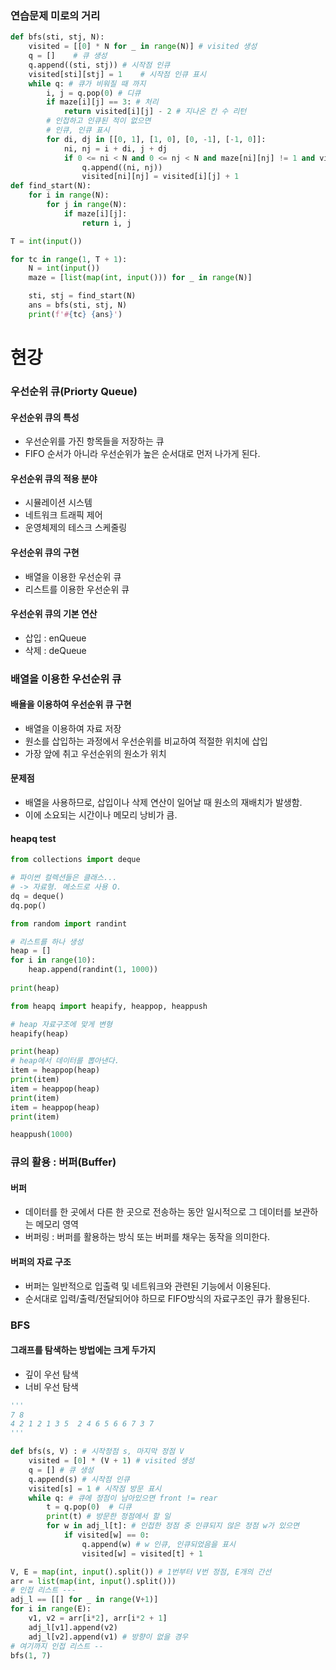 ### 연습문제 미로의 거리

```python
def bfs(sti, stj, N):
    visited = [[0] * N for _ in range(N)] # visited 생성
    q = []    # 큐 생성
    q.append((sti, stj)) # 시작점 인큐
    visited[sti][stj] = 1    # 시작점 인큐 표시
    while q: # 큐가 비워질 때 까지
        i, j = q.pop(0) # 디큐
        if maze[i][j] == 3: # 처리
            return visited[i][j] - 2 # 지나온 칸 수 리턴
        # 인접하고 인큐된 적이 없으면
        # 인큐, 인큐 표시
        for di, dj in [[0, 1], [1, 0], [0, -1], [-1, 0]]:
            ni, nj = i + di, j + dj
            if 0 <= ni < N and 0 <= nj < N and maze[ni][nj] != 1 and visited[ni][nj]:
                q.append((ni, nj))
                visited[ni][nj] = visited[i][j] + 1
def find_start(N):
    for i in range(N):
        for j in range(N):
            if maze[i][j]:
                return i, j

T = int(input())

for tc in range(1, T + 1):
    N = int(input())
    maze = [list(map(int, input())) for _ in range(N)]

    sti, stj = find_start(N)
    ans = bfs(sti, stj, N)
    print(f'#{tc} {ans}')
```

# 현강

### 우선순위 큐(Priorty Queue)
#### 우선순위 큐의 특성

* 우선순위를 가진 항목들을 저장하는 큐
* FIFO 순서가 아니라 우선순위가 높은 순서대로 먼저 나가게 된다.

#### 우선순위 큐의 적용 분야

* 시뮬레이션 시스템
* 네트워크 트래픽 제어
* 운영체제의 테스크 스케줄링

#### 우선순위 큐의 구현

* 배열을 이용한 우선순위 큐
* 리스트를 이용한 우선순위 큐

#### 우선순위 큐의 기본 연산

* 삽입 : enQueue
* 삭제 : deQueue

### 배열을 이용한 우선순위 큐
#### 배욜을 이용하여 우선순위 큐 구현

* 배열을 이용하여 자료 저장
* 원소를 삽입하는 과정에서 우선순위를 비교하여 적절한 위치에 삽입
* 가장 앞에 취고 우선순위의 원소가 위치

#### 문제점

* 배열을 사용하므로, 삽입이나 삭제 연산이 일어날 때 원소의 재배치가 발생함.
* 이에 소요되는 시간이나 메모리 낭비가 큼.


#### heapq test

```python
from collections import deque

# 파이썬 컬렉션들은 클래스...
# -> 자료형. 메소드로 사용 O.
dq = deque()
dq.pop()

from random import randint

# 리스트를 하나 생성
heap = []
for i in range(10):
    heap.append(randint(1, 1000))
    
print(heap)

from heapq import heapify, heappop, heappush

# heap 자료구조에 맞게 변형
heapify(heap)

print(heap)
# heap에서 데이터를 뽑아낸다.
item = heappop(heap)
print(item)
item = heappop(heap)
print(item)
item = heappop(heap)
print(item)

heappush(1000)
```
### 큐의 활용 : 버퍼(Buffer)
#### 버퍼

* 데이터를 한 곳에서 다른 한 곳으로 전송하는 동안 일시적으로 그 데이터를 보관하는 메모리 영역
* 버퍼링 : 버퍼를 활용하는 방식 또는 버퍼를 채우는 동작을 의미한다.

#### 버퍼의 자료 구조
* 버퍼는 일반적으로 입출력 및 네트워크와 관련된 기능에서 이용된다.
* 순서대로 입력/출력/전달되어야 하므로 FIFO방식의 자료구조인 큐가 활용된다.

### BFS
#### 그래프를 탐색하는 방법에는 크게 두가지

* 깊이 우선 탐색
* 너비 우선 탐색

```python
'''
7 8
4 2 1 2 1 3 5  2 4 6 5 6 6 7 3 7
'''

def bfs(s, V) : # 시작정점 s, 마지막 정점 V
    visited = [0] * (V + 1) # visited 생성
    q = [] # 큐 생성
    q.append(s) # 시작점 인큐
    visited[s] = 1 # 시작점 방문 표시
    while q: # 큐에 정점이 남아있으면 front != rear
        t = q.pop(0)  # 디큐
        print(t) # 방문한 정점에서 할 일
        for w in adj_l[t]: # 인접한 정점 중 인큐되지 않은 정점 w가 있으면
            if visited[w] == 0:
                q.append(w) # w 인큐, 인큐되었음을 표시
                visited[w] = visited[t] + 1

V, E = map(int, input().split()) # 1번부터 V번 정점, E개의 간선
arr = list(map(int, input().split()))
# 인접 리스트 ---
adj_l == [[] for _ in range(V+1)]
for i in range(E):
    v1, v2 = arr[i*2], arr[i*2 + 1]
    adj_l[v1].append(v2)
    adj_l[v2].append(v1) # 방향이 없을 경우
# 여기까지 인접 리스트 --
bfs(1, 7)
```